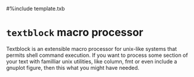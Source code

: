 #%include template.txb

# `textblock` macro processor
Textblock is an extensible  macro processor for unix-like systems that permits
shell command execution.  If you want to process some section of your text with
familliar unix utilities, like column, fmt or even include a gnuplot figure,
then this what you might have needed.


